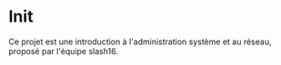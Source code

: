 # Init

Ce projet est une introduction à l'administration système et au réseau, proposé par l'équipe slash16.
